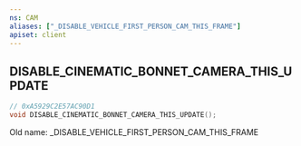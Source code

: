 ```yaml
---
ns: CAM
aliases: ["_DISABLE_VEHICLE_FIRST_PERSON_CAM_THIS_FRAME"]
apiset: client
---
```

## DISABLE_CINEMATIC_BONNET_CAMERA_THIS_UPDATE

```c
// 0xA5929C2E57AC90D1
void DISABLE_CINEMATIC_BONNET_CAMERA_THIS_UPDATE();
```

Old name: _DISABLE_VEHICLE_FIRST_PERSON_CAM_THIS_FRAME




